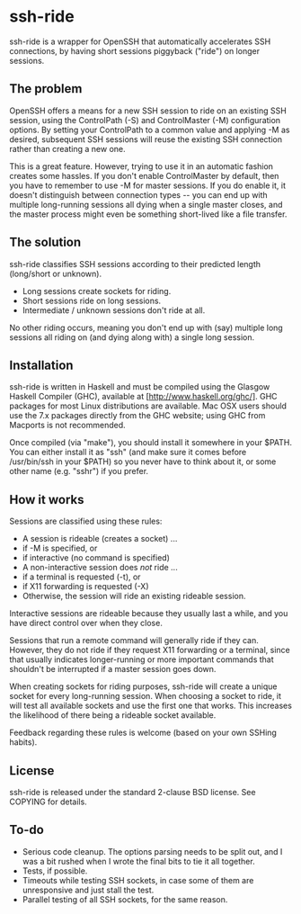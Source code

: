 ssh-ride
========

ssh-ride is a wrapper for OpenSSH that automatically accelerates SSH connections, by having short sessions piggyback ("ride") on longer sessions.

The problem
-----------

OpenSSH offers a means for a new SSH session to ride on an existing SSH session, using the ControlPath (-S) and ControlMaster (-M) configuration options.  By setting your ControlPath to a common value and applying -M as desired, subsequent SSH sessions will reuse the existing SSH connection rather than creating a new one.

This is a great feature.  However, trying to use it in an automatic fashion creates some hassles.  If you don't enable ControlMaster by default, then you have to remember to use -M for master sessions.  If you do enable it, it doesn't distinguish between connection types -- you can end up with multiple long-running sessions all dying when a single master closes, and the master process might even be something short-lived like a file transfer.

The solution
------------

ssh-ride classifies SSH sessions according to their predicted length (long/short or unknown).

 * Long sessions create sockets for riding.
 * Short sessions ride on long sessions.
 * Intermediate / unknown sessions don't ride at all.

No other riding occurs, meaning you don't end up with (say) multiple long sessions all riding on (and dying along with) a single long session.

Installation
------------

ssh-ride is written in Haskell and must be compiled using the Glasgow Haskell Compiler (GHC), available at [http://www.haskell.org/ghc/].  GHC packages for most Linux distributions are available.  Mac OSX users should use the 7.x packages directly from the GHC website; using GHC from Macports is not recommended.

Once compiled (via "make"), you should install it somewhere in your $PATH.  You can either install it as "ssh" (and make sure it comes before /usr/bin/ssh in your $PATH) so you never have to think about it, or some other name (e.g. "sshr") if you prefer.

How it works
------------

Sessions are classified using these rules:

 * A session is rideable (creates a socket) ...
  * if -M is specified, or
  * if interactive (no command is specified)
 * A non-interactive session does *not* ride ...
  * if a terminal is requested (-t), or
  * if X11 forwarding is requested (-X)
 * Otherwise, the session will ride an existing rideable session.

Interactive sessions are rideable because they usually last a while, and you have direct control over when they close.

Sessions that run a remote command will generally ride if they can.  However, they do not ride if they request X11 forwarding or a terminal, since that usually indicates longer-running or more important commands that shouldn't be interrupted if a master session goes down.

When creating sockets for riding purposes, ssh-ride will create a unique socket for every long-running session.  When choosing a socket to ride, it will test all available sockets and use the first one that works.  This increases the likelihood of there being a rideable socket available.

Feedback regarding these rules is welcome (based on your own SSHing habits).

License
-------

ssh-ride is released under the standard 2-clause BSD license.  See COPYING for details.

To-do
-----

 * Serious code cleanup.  The options parsing needs to be split out, and I was a bit rushed when I wrote the final bits to tie it all together.
 * Tests, if possible.
 * Timeouts while testing SSH sockets, in case some of them are unresponsive and just stall the test.
 * Parallel testing of all SSH sockets, for the same reason.
